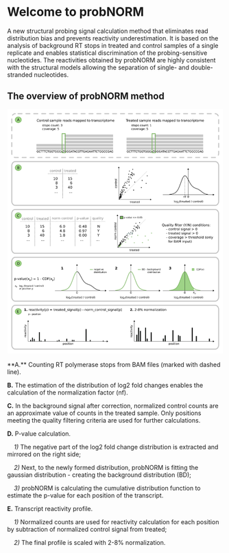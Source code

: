 # Welcome to probNORM

A new structural probing signal calculation method that eliminates read distribution bias and prevents reactivity underestimation. It is based on the analysis of background RT stops in treated and control samples of a single replicate and enables statistical discrimination of the probing-sensitive nucleotides. The reactivities obtained by probNORM are highly consistent with the structural models allowing the separation of single- and double-stranded nucleotides.

## The overview of probNORM method

<p align="center">
<img src="Fig_1_pipeline.png" width="800"/>
</p>
**A.** Counting RT polymerase stops from BAM files (marked with dashed line). 

**B.** The estimation of the distribution of log2 fold changes enables the calculation of the normalization factor (nf). 

**C.** In the background signal after correction, normalized control counts are an approximate value of counts in the treated sample. Only positions meeting the quality filtering criteria are used for further calculations. 

**D.** P-value calculation. 

&nbsp;&nbsp;&nbsp;&nbsp;*1)* The negative part of the log2 fold change distribution is extracted and mirrored on the right side; 

&nbsp;&nbsp;&nbsp;&nbsp;*2)* Next, to the newly formed distribution, probNORM is fitting the gaussian distribution - creating the background distribution (BD); 

&nbsp;&nbsp;&nbsp;&nbsp;*3)* probNORM is calculating the cumulative distribution function to estimate the p-value for each position of the transcript. 

**E.** Transcript reactivity profile. 

&nbsp;&nbsp;&nbsp;&nbsp;*1)* Normalized counts are used for reactivity calculation for each position by subtraction of normalized control signal from treated; 

&nbsp;&nbsp;&nbsp;&nbsp;*2)* The final profile is scaled with 2-8% normalization.